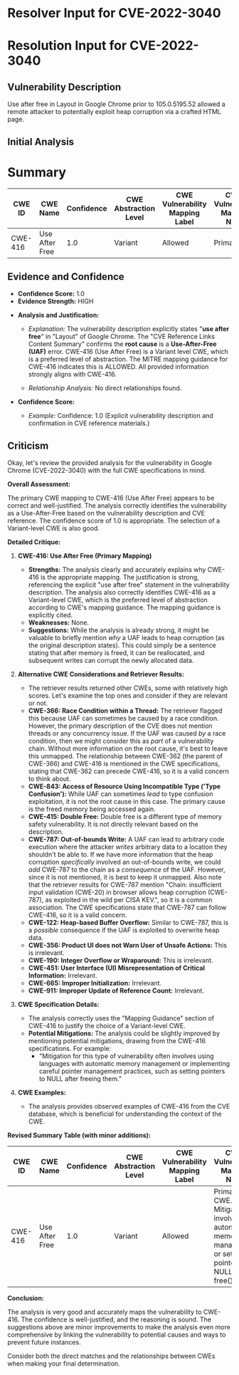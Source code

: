 # Resolver Input for CVE-2022-3040

# Resolution Input for CVE-2022-3040

## Vulnerability Description
Use after free in Layout in Google Chrome prior to 105.0.5195.52 allowed a remote attacker to potentially exploit heap corruption via a crafted HTML page.

## Initial Analysis
# Summary
| CWE ID | CWE Name | Confidence | CWE Abstraction Level | CWE Vulnerability Mapping Label | CWE-Vulnerability Mapping Notes |
|---|---|---|---|---|---|
| CWE-416 | Use After Free | 1.0 | Variant | Allowed | Primary CWE |

## Evidence and Confidence

*   **Confidence Score:** 1.0
*   **Evidence Strength:** HIGH

- **Analysis and Justification:**  
  - *Explanation:* The vulnerability description explicitly states "**use after free**" in "Layout" of Google Chrome. The "CVE Reference Links Content Summary" confirms the **root cause** is a **Use-After-Free (UAF)** error. CWE-416 (Use After Free) is a Variant level CWE, which is a preferred level of abstraction. The MITRE mapping guidance for CWE-416 indicates this is ALLOWED. All provided information strongly aligns with CWE-416.

  - *Relationship Analysis:* No direct relationships found.

- **Confidence Score:**  
  - *Example:* Confidence: 1.0 (Explicit vulnerability description and confirmation in CVE reference materials.)

## Criticism
Okay, let's review the provided analysis for the vulnerability in Google Chrome (CVE-2022-3040) with the full CWE specifications in mind.

**Overall Assessment:**

The primary CWE mapping to CWE-416 (Use After Free) appears to be correct and well-justified. The analysis correctly identifies the vulnerability as a Use-After-Free based on the vulnerability description and CVE reference. The confidence score of 1.0 is appropriate. The selection of a Variant-level CWE is also good.

**Detailed Critique:**

1.  **CWE-416: Use After Free (Primary Mapping)**

    *   **Strengths:** The analysis clearly and accurately explains why CWE-416 is the appropriate mapping. The justification is strong, referencing the explicit "use after free" statement in the vulnerability description. The analysis also correctly identifies CWE-416 as a Variant-level CWE, which is the preferred level of abstraction according to CWE's mapping guidance. The mapping guidance is explicitly cited.
    *   **Weaknesses:** None.
    *   **Suggestions:** While the analysis is already strong, it might be valuable to briefly mention *why* a UAF leads to heap corruption (as the original description states). This could simply be a sentence stating that after memory is freed, it can be reallocated, and subsequent writes can corrupt the newly allocated data.

2.  **Alternative CWE Considerations and Retriever Results:**

    *   The retriever results returned other CWEs, some with relatively high scores. Let's examine the top ones and consider if they are relevant or not.
    *   **CWE-366: Race Condition within a Thread:** The retriever flagged this because UAF can sometimes be caused by a race condition. However, the primary description of the CVE does not mention threads or any concurrency issue. If the UAF was caused *by* a race condition, then we might consider this as *part* of a vulnerability chain.  Without more information on the root cause, it's best to leave this unmapped. The relationship between CWE-362 (the parent of CWE-366) and CWE-416 is mentioned in the CWE specifications, stating that CWE-362 can precede CWE-416, so it is a valid concern to think about.
    *   **CWE-843: Access of Resource Using Incompatible Type ('Type Confusion'):** While UAF can sometimes *lead* to type confusion exploitation, it is not the root cause in this case. The primary cause is the freed memory being accessed again.
    *   **CWE-415: Double Free:** Double free is a different type of memory safety vulnerability. It is not directly relevant based on the description.
    *   **CWE-787: Out-of-bounds Write:**  A UAF can lead to arbitrary code execution where the attacker *writes* arbitrary data to a location they shouldn't be able to. If we have more information that the heap corruption *specifically* involved an out-of-bounds write, we could *add* CWE-787 to the chain as a *consequence* of the UAF. However, since it is not mentioned, it is best to keep it unmapped. Also note that the retriever results for CWE-787 mention "Chain: insufficient input validation (CWE-20) in browser allows heap corruption (CWE-787), as exploited in the wild per CISA KEV.", so it is a common association. The CWE specifications state that CWE-787 can follow CWE-416, so it is a valid concern.
    *   **CWE-122: Heap-based Buffer Overflow:** Similar to CWE-787, this is a *possible* consequence if the UAF is exploited to overwrite heap data.
    *   **CWE-356: Product UI does not Warn User of Unsafe Actions:** This is irrelevant.
    *   **CWE-190: Integer Overflow or Wraparound:** This is irrelevant.
    *   **CWE-451: User Interface (UI) Misrepresentation of Critical Information:** Irrelevant.
    *   **CWE-665: Improper Initialization:** Irrelevant.
    *   **CWE-911: Improper Update of Reference Count:** Irrelevant.

3.  **CWE Specification Details:**

    *   The analysis correctly uses the "Mapping Guidance" section of CWE-416 to justify the choice of a Variant-level CWE.
    *   **Potential Mitigations:** The analysis could be slightly improved by mentioning potential mitigations, drawing from the CWE-416 specifications. For example:
        *   "Mitigation for this type of vulnerability often involves using languages with automatic memory management or implementing careful pointer management practices, such as setting pointers to NULL after freeing them."

4.  **CWE Examples:**

    *   The analysis provides observed examples of CWE-416 from the CVE database, which is beneficial for understanding the context of the CWE.

**Revised Summary Table (with minor additions):**

| CWE ID | CWE Name | Confidence | CWE Abstraction Level | CWE Vulnerability Mapping Label | CWE-Vulnerability Mapping Notes |
|---|---|---|---|---|---|
| CWE-416 | Use After Free | 1.0 | Variant | Allowed | Primary CWE. Mitigation involves automatic memory management or setting pointers to NULL after free(). |

**Conclusion:**

The analysis is very good and accurately maps the vulnerability to CWE-416. The confidence is well-justified, and the reasoning is sound. The suggestions above are minor improvements to make the analysis even more comprehensive by linking the vulnerability to potential causes and ways to prevent future instances.

Consider both the direct matches and the relationships between CWEs
when making your final determination.
        
